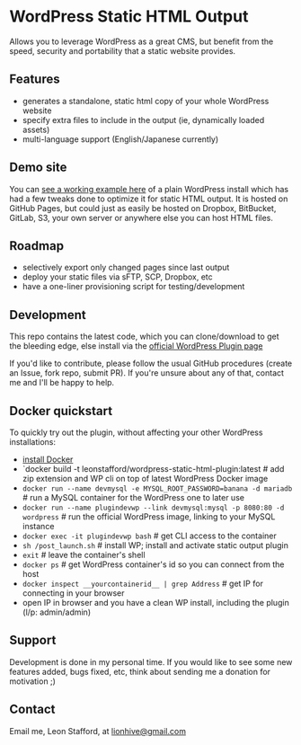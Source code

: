 # WordPress Static HTML Output

Allows you to leverage WordPress as a great CMS, but benefit from the speed, security and portability that a static website provides.

## Features

 - generates a standalone, static html copy of your whole WordPress website
 - specify extra files to include in the output (ie, dynamically loaded assets)
 - multi-language support (English/Japanese currently)

## Demo site

You can [see a working example here](https://leonstafford.github.io/demo-site-wordpress-static-html-output-plugin) of a plain WordPress install which has had a few tweaks done to optimize it for static HTML output. It is hosted on GitHub Pages, but could just as easily be hosted on Dropbox, BitBucket, GitLab, S3, your own server or anywhere else you can host HTML files.  

## Roadmap

 - selectively export only changed pages since last output
 - deploy your static files via sFTP, SCP, Dropbox, etc
 - have a one-liner provisioning script for testing/development

## Development

This repo contains the latest code, which you can clone/download to get the bleeding edge, else install via the [official WordPress Plugin page](https://wordpress.org/plugins/static-html-output-plugin/)

If you'd like to contribute, please follow the usual GitHub procedures (create an Issue, fork repo, submit PR). If you're unsure about any of that, contact me and I'll be happy to help. 

## Docker quickstart

To quickly try out the plugin, without affecting your other WordPress installations:

 - [install Docker](http://docker.com)
 - `docker build -t leonstafford/wordpress-static-html-plugin:latest # add zip extension and WP cli on top of latest WordPress Docker image
 - `docker run --name devmysql -e MYSQL_ROOT_PASSWORD=banana -d mariadb` # run a MySQL container for the WordPress one to later use
 - `docker run --name plugindevwp --link devmysql:mysql -p 8080:80 -d wordpress` # run the official WordPress image, linking to your MySQL instance
 - `docker exec -it plugindevwp bash` # get CLI access to the container
 - `sh /post_launch.sh` # install WP; install and activate static output plugin
 - `exit` # leave the container's shell
 - `docker ps` # get WordPress container's id so you can connect from the host
 - `docker inspect __yourcontainerid__ | grep Address` # get IP for connecting in your browser
 - open IP in browser and you have a clean WP install, including the plugin (l/p: admin/admin)

## Support

Development is done in my personal time. If you would like to see some new features added, bugs fixed, etc, think about sending me a donation for motivation ;)

## Contact

Email me, Leon Stafford, at [lionhive@gmail.com](mailto:lionhive@gmail.com)
